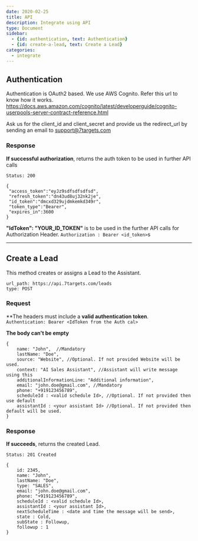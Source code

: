 ```yaml
---
date: 2020-02-25
title: API  
description: Integrate using API 
type: Document
sidebar:
  - {id: authentication, text: Authentication}
  - {id: create-a-lead, text: Create a Lead}
categories:
  - integrate
---
```


## Authentication
Authentication is OAuth2 based. We use AWS Cognito. Refer this url to know how it works. https://docs.aws.amazon.com/cognito/latest/developerguide/cognito-userpools-server-contract-reference.html

Ask us for the client_id and client_secret and provide us the redirect_url by sending an email to support@7targets.com

### Response

**If successful authorization**, returns the auth token to be used in further API calls

`Status: 200`
```
{ 
 "access_token":"eyJz9sdfsdfsdfsd", 
 "refresh_token":"dn43ud8uj32nk2je", 
 "id_token":"dmcxd329ujdmkemkd349r",
 "token_type":"Bearer", 
 "expires_in":3600
}
```

**"IdToken": "YOUR_ID_TOKEN"** is to be used in the further API calls for Authorization Header. 
`Authorization : Bearer <id_token>`s

---
## Create a Lead
This method creates or assigns a Lead to the Assistant.  

```
url_path: https://api.7targets.com/leads
type: POST
```

### Request

**The headers must include a **valid authentication token**.  
`Authentication: Bearer <IdToken from the Auth cal>`

**The body can't be empty**  
```
{
    name: "John",  //Mandatory
    lastName: "Doe", 
    source: "Website", //Optional. If not provided Website will be used.
    context: "AI Sales Assistant", //Assistant will write message using this
    additionalInformationLine: "Additional information", 
    email: "john.doe@gmail.com", //Mandatory 
    phone: "+919123456789", 
    scheduleId : <valid schedule Id>, //Optional. If not provided then use default
    assistantId : <your assistant Id> //Optional. If not provided then default will be used.
}
```

### Response

**If succeeds**, returns the created Lead.

`Status: 201 Created`
```
{
    id: 2345,
    name: "John",   
    lastName: "Doe", 
    type: "SALES", 
    email: "john.doe@gmail.com", 
    phone: "+919123456789", 
    scheduleId : <valid schedule Id>,
    assistantId : <your assistant Id>,
    nextScheduleTime : <date and time the message will be send>,
    state : Cold,
    subState : Followup,
    followup : 1
}
```